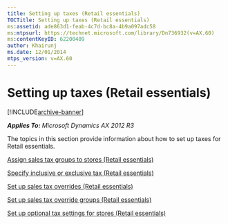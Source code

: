 ```yaml
---
title: Setting up taxes (Retail essentials)
TOCTitle: Setting up taxes (Retail essentials)
ms:assetid: ade863d1-feab-4c7d-bc8a-4b9a097adc58
ms:mtpsurl: https://technet.microsoft.com/library/Dn736932(v=AX.60)
ms:contentKeyID: 62200409
author: Khairunj
ms.date: 12/01/2014
mtps_version: v=AX.60
---
```


# Setting up taxes (Retail essentials) 


[!INCLUDE[archive-banner](includes/archive-banner.md)]


_**Applies To:** Microsoft Dynamics AX 2012 R3_

The topics in this section provide information about how to set up taxes for Retail essentials.

[Assign sales tax groups to stores (Retail essentials)](assign-sales-tax-groups-to-stores-retail-essentials.md)

[Specify inclusive or exclusive tax (Retail essentials)](specify-inclusive-or-exclusive-tax-retail-essentials.md)

[Set up sales tax overrides (Retail essentials)](set-up-sales-tax-overrides-retail-essentials.md)

[Set up sales tax override groups (Retail essentials)](set-up-sales-tax-override-groups-retail-essentials.md)

[Set up optional tax settings for stores (Retail essentials)](set-up-optional-tax-settings-for-stores-retail-essentials.md)

  


